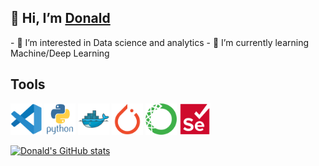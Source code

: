 <h2>👋 Hi, I’m <a href="https://www.donald-barclay.com">Donald</a></h2>
- 👀 I’m interested in Data science and analytics
- 🌱 I’m currently learning Machine/Deep Learning

<h2>Tools</h2>

<img src="https://github.com/devicons/devicon/blob/master/icons/vscode/vscode-original.svg" alt="VSCode" width="50" height="50" />
<img src="https://raw.githubusercontent.com/devicons/devicon/master/icons/python/python-original-wordmark.svg" alt="python" width="50" height="50" />
<img src="https://raw.githubusercontent.com/devicons/devicon/master/icons/docker/docker-original.svg" alt="Docker" width="50" height="50" />
<img src="https://github.com/devicons/devicon/blob/master/icons/pytorch/pytorch-original.svg" alt="Pytorch" width="50" height="50" />
<img src="https://github.com/devicons/devicon/blob/master/icons/anaconda/anaconda-original.svg" alt="Tensorflow" width="50" height="50" />
<img src="https://github.com/devicons/devicon/blob/master/icons/selenium/selenium-original.svg" alt="Selenium" width="50" height="50" />


[![Donald's GitHub stats](https://github-readme-stats.vercel.app/api?username=DonaldB89)](https://github.com/anuraghazra/github-readme-stats)


<!---
DonaldB89/DonaldB89 is a ✨ special ✨ repository because its `README.md` (this file) appears on your GitHub profile.
You can click the Preview link to take a look at your changes.
--->
